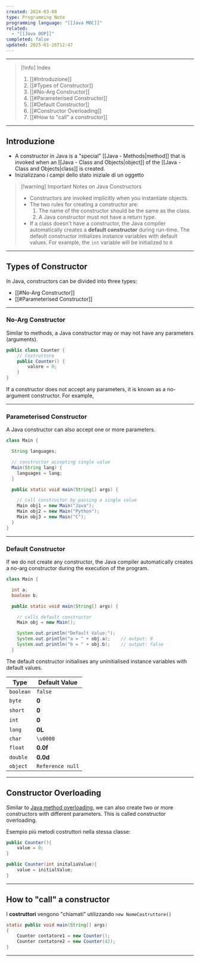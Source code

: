 ```yaml
---
created: 2024-03-08
type: Programming Note
programming language: "[[Java MOC]]"
related:
  - "[[Java OOP]]"
completed: false
updated: 2025-01-26T12:47
---
```

---

>[!info] Index
>1. [[#Introduzione]]
>2. [[#Types of Constructor]]
>	1. [[#No-Arg Constructor]]
>	2. [[#Parameterised Constructor]]
>	3. [[#Default Constructor]]
>3. [[#Constructor Overloading]]
>4. [[#How to "call" a constructor]]

---
## Introduzione 
- A constructor in Java is a "special" [[Java - Methods|method]] that is invoked when an [[Java - Class and Objects|object]] of the [[Java - Class and Objects|class]] is created.
- Inizializzano i campi dello stato iniziale di un oggetto

>[!warning] Important Notes on Java Constructors
>- Constructors are invoked implicitly when you instantiate objects.
>- The two rules for creating a constructor are: 
>	1. The name of the constructor should be the same as the class.  
>	2. A Java constructor must not have a return type.
>- If a class doesn't have a constructor, the Java compiler automatically creates a **default constructor** during run-time. The default constructor initializes instance variables with default values. For example, the `int` variable will be initialized to `0`

---
## Types of Constructor

In Java, constructors can be divided into three types:

- [[#No-Arg Constructor]]
- [[#Parameterised Constructor]]

---
### No-Arg Constructor
Similar to methods, a Java constructor may or may not have any parameters (arguments).

```java
public class Counter {
	// Costruttore
	public Counter() {
		valore = 0;
	}
}
```

If a constructor does not accept any parameters, it is known as a no-argument constructor. For example,

---
### Parameterised Constructor
A Java constructor can also accept one or more parameters. 

```java
class Main {

  String languages;

  // constructor accepting single value
  Main(String lang) {
    languages = lang;
  }

  public static void main(String[] args) {

    // call constructor by passing a single value
    Main obj1 = new Main("Java");
    Main obj2 = new Main("Python");
    Main obj3 = new Main("C");
  }
}
```


---
### Default Constructor
If we do not create any constructor, the Java compiler automatically creates a no-arg constructor during the execution of the program.

```java
class Main {

  int a;
  boolean b;

  public static void main(String[] args) {

    // calls default constructor
    Main obj = new Main();

    System.out.println("Default Value:");
    System.out.println("a = " + obj.a);    // output: 0
    System.out.println("b = " + obj.b);    // output: false
  }
```

The default constructor initialises any uninitialised instance variables with default values.

|Type|Default Value|
|---|---|
|`boolean`|`false`|
|`byte`|**0**|
|`short`|**0**|
|`int`|**0**|
|`long`|**0L**|
|`char`|`\u0000`|
|`float`|**0.0f**|
|`double`|**0.0d**|
|`object`|`Reference null`|

---
## Constructor Overloading 

Similar to [Java method overloading](https://www.programiz.com/java-programming/method-overloading), we can also create two or more constructors with different parameters. This is called constructor overloading.

Esempio più metodi costruttori nella stessa classe:
```java
public Counter(){
	value = 0;
}

public Counter(int initaliaValue){
	value = initialValue;
}
```

---
## How to "call" a constructor

I **costruttori** vengono "chiamati" utilizzando `new NomeCostruttore()`
```java
static public void main(String[] args)
{
	Counter contatore1 = new Counter();
	Counter contatore2 = new Counter(42);
}

```

---